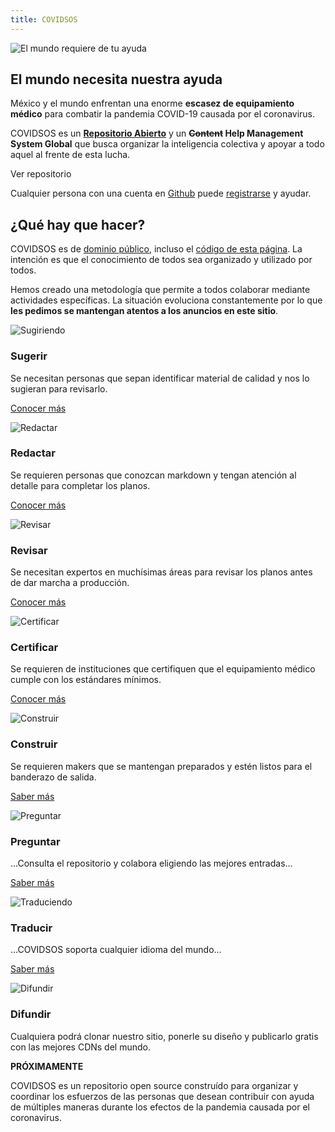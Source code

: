 ```yaml
---
title: COVIDSOS
---
```


<simple-hero>

![El mundo requiere de tu ayuda](../img/world.png)

<section class="message">

# El mundo necesita nuestra ayuda

México y el mundo enfrentan una enorme **escasez de equipamiento médico** para
 combatir la pandemia COVID-19 causada por el coronavirus.
 
COVIDSOS es un **[Repositorio Abierto](https://github.com/covidsos/covidsos)** y un **<strike>Content</strike> Help
 Management System Global** que busca organizar la inteligencia colectiva y 
 apoyar a todo aquel al frente de esta lucha.

<covidsos-repo-link>Ver repositorio</covidsos-repo-link>

Cualquier persona con una cuenta en [Github](https://github.com/) puede
 [registrarse](/connect) y ayudar.  

</section>

</simple-hero>


<single-column>

## ¿Qué hay que hacer?

COVIDSOS  es de [dominio público](https://github.com/covidsos/covidsos/blob/master/LICENSE), incluso el [código de esta 
página](https://github.com/covidsos/pages/blob/master/es/index.md). La
 intención es que el conocimiento de todos sea organizado y utilizado por
  todos. 

Hemos creado una metodología que permite a todos
 colaborar mediante actividades específicas. La situación evoluciona
  constantemente por lo que **les pedimos se mantengan atentos a los anuncios
   en este sitio**. 

</single-column>


<card-holder>

<simple-card>

![Sugiriendo](../img/suggesting.svg)

### Sugerir

Se necesitan personas que sepan identificar material de calidad y nos lo
 sugieran para revisarlo.

[Conocer más](/es/como-ayudar/sugerir)

</simple-card>






<simple-card>

![Redactar](../img/writing.svg)

### Redactar

Se requieren personas que conozcan markdown y tengan atención al detalle para
 completar los planos.
 
[Conocer más](/es/como-ayudar/redactar)

</simple-card>







<simple-card>

![Revisar](../img/reviewing.svg)

### Revisar

Se necesitan expertos en muchísimas áreas para revisar los planos antes de
 dar marcha a producción.

[Conocer más](/es/como-ayudar/revisar)

</simple-card>



<simple-card>

![Certificar](../img/certifying.svg)

### Certificar

Se requieren de instituciones que certifiquen que el equipamiento médico
 cumple con los estándares mínimos.

[Conocer más](/es/como-ayudar/certificar)

</simple-card>




<simple-card>

![Construir](../img/making.svg)

### Construir

Se requieren makers que se mantengan preparados y estén listos para el
 banderazo de salida.

[Saber más](/es/como-ayudar/construir)

</simple-card>


<simple-card>

![Preguntar](../img/collaborating.svg)

### Preguntar

...Consulta el repositorio y colabora eligiendo las mejores entradas...

[Saber más](/es/como-ayudar/preguntar)

</simple-card>


<simple-card>

![Traduciendo](../img/translating.svg)

### Traducir

...COVIDSOS soporta cualquier idioma del mundo...

[Saber más](/es/como-ayudar/traducir)

</simple-card>







<simple-card>

![Difundir](../img/promoting.svg)

### Difundir

Cualquiera podrá clonar nuestro sitio, ponerle su diseño y publicarlo gratis
 con las mejores CDNs del mundo.

**PRÓXIMAMENTE**

</simple-card>



</card-holder>








<text-banner>

COVIDSOS es un repositorio open source construído para organizar y coordinar 
los esfuerzos de las personas que desean contribuir con ayuda de múltiples
 maneras durante los efectos de la pandemia causada por el coronavirus.
 
</text-banner>
